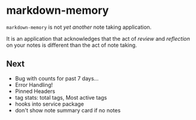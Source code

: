 # markdown-memory

`markdown-memory` is not _yet another_ note taking application.

It is an application that acknowledges that the act of _review_ and _reflection_ on your notes is different than the act of note taking.

## Next

- Bug with counts for past 7 days...
- Error Handling!
- Pinned Headers
- tag stats: total tags, Most active tags
- hooks into service package
- don't show note summary card if no notes
